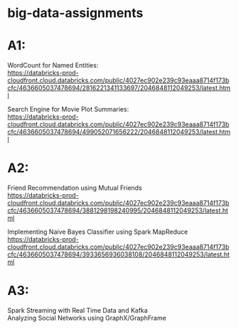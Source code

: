 # big-data-assignments

# A1:  
WordCount for Named Entities:  
https://databricks-prod-cloudfront.cloud.databricks.com/public/4027ec902e239c93eaaa8714f173bcfc/4636605037478694/2816221341133697/2046848112049253/latest.html 

Search Engine for Movie Plot Summaries:  
https://databricks-prod-cloudfront.cloud.databricks.com/public/4027ec902e239c93eaaa8714f173bcfc/4636605037478694/499052071656222/2046848112049253/latest.html 


# A2:  
Friend Recommendation using Mutual Friends  
https://databricks-prod-cloudfront.cloud.databricks.com/public/4027ec902e239c93eaaa8714f173bcfc/4636605037478694/3881298198240995/2046848112049253/latest.html

Implementing Naive Bayes Classifier using Spark MapReduce  
https://databricks-prod-cloudfront.cloud.databricks.com/public/4027ec902e239c93eaaa8714f173bcfc/4636605037478694/3933656936038108/2046848112049253/latest.html 

# A3:  
Spark Streaming with Real Time Data and Kafka  
Analyzing Social Networks using GraphX/GraphFrame  

